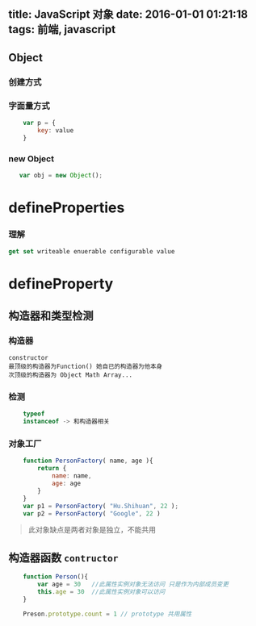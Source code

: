 title: JavaScript 对象
date: 2016-01-01 01:21:18
tags: 前端, javascript
---


## Object

### 创建方式

### 字面量方式
```javascript
    var p = {
        key: value
    }
```

### new Object
```javascript
   var obj = new Object();
```

<!--more-->

# defineProperties

### 理解

```javascript
get set writeable enuerable configurable value
```

# defineProperty

## 构造器和类型检测

### 构造器
    constructor
    最顶级的构造器为Function() 她自已的构造器为他本身
    次顶级的构造器为 Object Math Array...
### 检测
```javascript
    typeof
    instanceof -> 和构造器相关
```
### 对象工厂
```javascript
    function PersonFactory( name, age ){
        return {
            name: name,
            age: age
        }
    }
    var p1 = PersonFactory( "Hu.Shihuan", 22 );
    var p2 = PersonFactory( "Google", 22 )
```
> 此对象缺点是两者对象是独立，不能共用
## 构造器函数 ` contructor `
```javascript
    function Person(){
        var age = 30   //此属性实例对象无法访问 只是作为内部成员变更
        this.age = 30  //此属性实例对象可以访问
    }

    Preson.prototype.count = 1 // prototype 共用属性
```








